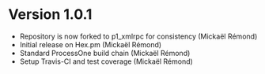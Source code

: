 # Version 1.0.1

* Repository is now forked to p1_xmlrpc for consistency (Mickaël Rémond)
* Initial release on Hex.pm (Mickaël Rémond)
* Standard ProcessOne build chain (Mickaël Rémond)
* Setup Travis-CI and test coverage (Mickaël Rémond)
